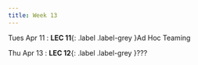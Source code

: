 ```yaml
---
title: Week 13
---
```


Tues Apr 11
: **LEC 11**{: .label .label-grey }Ad Hoc Teaming

Thu Apr 13
: **LEC 12**{: .label .label-grey }???